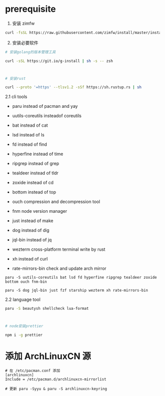 # prerequisite

1. 安装 zimfw

```bash
curl -fsSL https://raw.githubusercontent.com/zimfw/install/master/install.zsh | zsh
```

2. 安装必要软件

```bash
# 安装golang的版本管理工具

curl -sSL https://git.io/g-install | sh -s -- zsh



# 安装rust

curl --proto '=https' --tlsv1.2 -sSf https://sh.rustup.rs | sh
```

2.1 cli tools

- paru instead of pacman and yay

- uutils-coreutils insteadof coreutils

- bat instead of cat

- lsd instead of ls

- fd instead of find

- hyperfine instead of time

- ripgrep instead of grep

- tealdeer instead of tldr

- zoxide instead of cd

- bottom instead of top

- ouch compression and decompression tool

- fnm node version manager

- just instead of make

- dog instead of dig

- jql-bin instead of jq

- wezterm cross-platform terminal write by rust

- xh instead of curl

- rate-mirrors-bin check and update arch mirror

```shell
paru -S uutils-coreutils bat lsd fd hyperfine ripgrep tealdeer zoxide bottom ouch fnm-bin

paru -S dog jql-bin just fzf starship wezterm xh rate-mirrors-bin
```

2.2 language tool

```bash
paru -S beautysh shellcheck lua-format



# node安装prettier

npm i -g prettier
```

# 添加 ArchLinuxCN 源

```shell
# 在 /etc/pacman.conf 添加
[archlinuxcn]
Include = /etc/pacman.d/archlinuxcn-mirrorlist

# 更新 paru -Syyu & paru -S archlinuxcn-keyring
```
